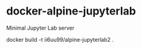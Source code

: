 # docker-alpine-jupyterlab
Minimal Jupyter Lab server

docker build -t ii6uu99/alpine-jupyterlab2 .


